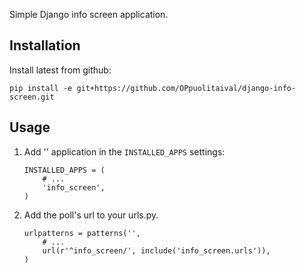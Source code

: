 Simple Django info screen application.

Installation
------------

Install latest from github:
```
pip install -e git+https://github.com/OPpuolitaival/django-info-screen.git
```

Usage
-----

1. Add '' application in the ``INSTALLED_APPS`` settings:

	```
	INSTALLED_APPS = (
    	# ...
    	'info_screen',
	)
	```

2. Add the poll's url to your urls.py.

	```
	urlpatterns = patterns('',
		# ...
    	url(r'^info_screen/', include('info_screen.urls')),
	)
	```
	